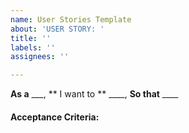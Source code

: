 ```yaml
---
name: User Stories Template
about: 'USER STORY: '
title: ''
labels: ''
assignees: ''

---
```


**As a** ___, 
** I want to ** ____,
**So that** ____

#### **Acceptance Criteria:**
